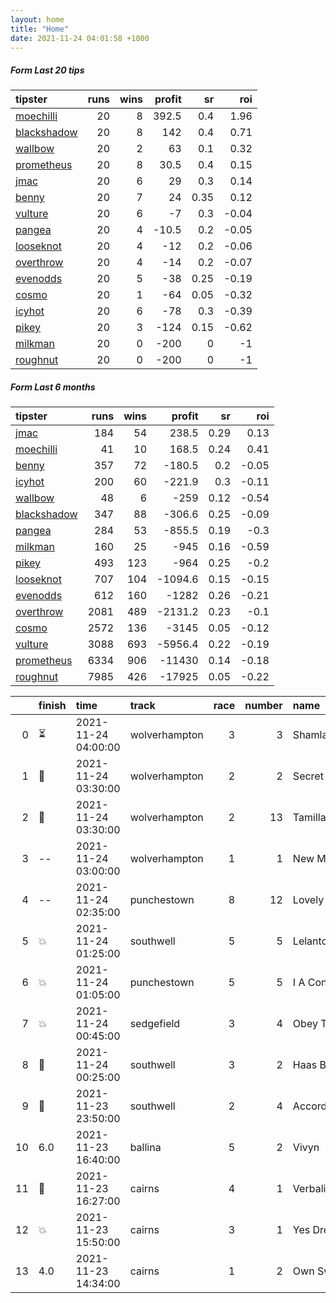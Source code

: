 ```yaml
---   
layout: home  
title: "Home"   
date: 2021-11-24 04:01:58 +1000  
---   
```



##### Form Last 20 tips   

| tipster                                                         |   runs |   wins |   profit |   sr |   roi |
|:----------------------------------------------------------------|-------:|-------:|---------:|-----:|------:|
| [moechilli](https://mrwayneo.github.io/tips/moechilli.html)     |     20 |      8 |    392.5 | 0.4  |  1.96 |
| [blackshadow](https://mrwayneo.github.io/tips/blackshadow.html) |     20 |      8 |    142   | 0.4  |  0.71 |
| [wallbow](https://mrwayneo.github.io/tips/wallbow.html)         |     20 |      2 |     63   | 0.1  |  0.32 |
| [prometheus](https://mrwayneo.github.io/tips/prometheus.html)   |     20 |      8 |     30.5 | 0.4  |  0.15 |
| [jmac](https://mrwayneo.github.io/tips/jmac.html)               |     20 |      6 |     29   | 0.3  |  0.14 |
| [benny](https://mrwayneo.github.io/tips/benny.html)             |     20 |      7 |     24   | 0.35 |  0.12 |
| [vulture](https://mrwayneo.github.io/tips/vulture.html)         |     20 |      6 |     -7   | 0.3  | -0.04 |
| [pangea](https://mrwayneo.github.io/tips/pangea.html)           |     20 |      4 |    -10.5 | 0.2  | -0.05 |
| [looseknot](https://mrwayneo.github.io/tips/looseknot.html)     |     20 |      4 |    -12   | 0.2  | -0.06 |
| [overthrow](https://mrwayneo.github.io/tips/overthrow.html)     |     20 |      4 |    -14   | 0.2  | -0.07 |
| [evenodds](https://mrwayneo.github.io/tips/evenodds.html)       |     20 |      5 |    -38   | 0.25 | -0.19 |
| [cosmo](https://mrwayneo.github.io/tips/cosmo.html)             |     20 |      1 |    -64   | 0.05 | -0.32 |
| [icyhot](https://mrwayneo.github.io/tips/icyhot.html)           |     20 |      6 |    -78   | 0.3  | -0.39 |
| [pikey](https://mrwayneo.github.io/tips/pikey.html)             |     20 |      3 |   -124   | 0.15 | -0.62 |
| [milkman](https://mrwayneo.github.io/tips/milkman.html)         |     20 |      0 |   -200   | 0    | -1    |
| [roughnut](https://mrwayneo.github.io/tips/roughnut.html)       |     20 |      0 |   -200   | 0    | -1    |

##### Form Last 6 months   

| tipster                                                         |   runs |   wins |   profit |   sr |   roi |
|:----------------------------------------------------------------|-------:|-------:|---------:|-----:|------:|
| [jmac](https://mrwayneo.github.io/tips/jmac.html)               |    184 |     54 |    238.5 | 0.29 |  0.13 |
| [moechilli](https://mrwayneo.github.io/tips/moechilli.html)     |     41 |     10 |    168.5 | 0.24 |  0.41 |
| [benny](https://mrwayneo.github.io/tips/benny.html)             |    357 |     72 |   -180.5 | 0.2  | -0.05 |
| [icyhot](https://mrwayneo.github.io/tips/icyhot.html)           |    200 |     60 |   -221.9 | 0.3  | -0.11 |
| [wallbow](https://mrwayneo.github.io/tips/wallbow.html)         |     48 |      6 |   -259   | 0.12 | -0.54 |
| [blackshadow](https://mrwayneo.github.io/tips/blackshadow.html) |    347 |     88 |   -306.6 | 0.25 | -0.09 |
| [pangea](https://mrwayneo.github.io/tips/pangea.html)           |    284 |     53 |   -855.5 | 0.19 | -0.3  |
| [milkman](https://mrwayneo.github.io/tips/milkman.html)         |    160 |     25 |   -945   | 0.16 | -0.59 |
| [pikey](https://mrwayneo.github.io/tips/pikey.html)             |    493 |    123 |   -964   | 0.25 | -0.2  |
| [looseknot](https://mrwayneo.github.io/tips/looseknot.html)     |    707 |    104 |  -1094.6 | 0.15 | -0.15 |
| [evenodds](https://mrwayneo.github.io/tips/evenodds.html)       |    612 |    160 |  -1282   | 0.26 | -0.21 |
| [overthrow](https://mrwayneo.github.io/tips/overthrow.html)     |   2081 |    489 |  -2131.2 | 0.23 | -0.1  |
| [cosmo](https://mrwayneo.github.io/tips/cosmo.html)             |   2572 |    136 |  -3145   | 0.05 | -0.12 |
| [vulture](https://mrwayneo.github.io/tips/vulture.html)         |   3088 |    693 |  -5956.4 | 0.22 | -0.19 |
| [prometheus](https://mrwayneo.github.io/tips/prometheus.html)   |   6334 |    906 | -11430   | 0.14 | -0.18 |
| [roughnut](https://mrwayneo.github.io/tips/roughnut.html)       |   7985 |    426 | -17925   | 0.05 | -0.22 |

|    | finish                   | time                | track         |   race |   number | name            |   odds | tipster            |
|---:|:-------------------------|:--------------------|:--------------|-------:|---------:|:----------------|-------:|:-------------------|
|  0 | :hourglass_flowing_sand: | 2021-11-24 04:00:00 | wolverhampton |      3 |        3 | Shamlaan        |    3.5 | vulture            |
|  1 | :2nd_place_medal:        | 2021-11-24 03:30:00 | wolverhampton |      2 |        2 | Secret Image    |    4.6 | vulture,milkman    |
|  2 | :3rd_place_medal:        | 2021-11-24 03:30:00 | wolverhampton |      2 |       13 | Tamilla         |    7.5 | looseknot          |
|  3 | --                       | 2021-11-24 03:00:00 | wolverhampton |      1 |        1 | New Mission     |    3   | vulture            |
|  4 | --                       | 2021-11-24 02:35:00 | punchestown   |      8 |       12 | Lovely Moon     |    6.5 | looseknot          |
|  5 | :boom:                   | 2021-11-24 01:25:00 | southwell     |      5 |        5 | Lelantos        |    2.4 | overthrow          |
|  6 | :boom:                   | 2021-11-24 01:05:00 | punchestown   |      5 |        5 | I A Connect     |    5.5 | looseknot          |
|  7 | :boom:                   | 2021-11-24 00:45:00 | sedgefield    |      3 |        4 | Obey The Rules  |    2.1 | vulture            |
|  8 | :2nd_place_medal:        | 2021-11-24 00:25:00 | southwell     |      3 |        2 | Haas Boy        |    5.5 | looseknot          |
|  9 | :2nd_place_medal:        | 2021-11-23 23:50:00 | southwell     |      2 |        4 | Accordingtogino |    5.5 | overthrow          |
| 10 | 6.0                      | 2021-11-23 16:40:00 | ballina       |      5 |        2 | Vivyn           |    1.6 | evenodds,overthrow |
| 11 | :2nd_place_medal:        | 2021-11-23 16:27:00 | cairns        |      4 |        1 | Verbalizer      |    2.3 | benny,icyhot       |
| 12 | :boom:                   | 2021-11-23 15:50:00 | cairns        |      3 |        1 | Yes Dream       |    1.3 | evenodds,milkman   |
| 13 | 4.0                      | 2021-11-23 14:34:00 | cairns        |      1 |        2 | Own Sweet Way   |    2.7 | vulture,pangea     |